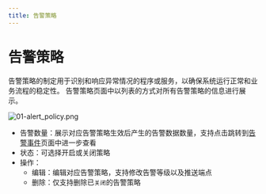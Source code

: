 ```yaml
---
title: 告警策略
---
```


# 告警策略

告警策略的制定用于识别和响应异常情况的程序或服务，以确保系统运行正常和业务流程的稳定性。
告警策略页面中以列表的方式对所有告警策略的信息进行展示。

![01-alert_policy.png](https://yunshan-guangzhou.oss-cn-beijing.aliyuncs.com/pub/pic/20230428644b424c9d434.png)

- 告警数量：展示对应告警策略生效后产生的告警数据数量，支持点击跳转到[告警事件](./02-alert_event.md)页面中进一步查看
- 状态：可选择开启或关闭策略
- 操作：
  - 编辑：编辑对应告警策略，支持修改告警等级以及推送端点
  - 删除：仅支持删除已`关闭`的告警策略
  